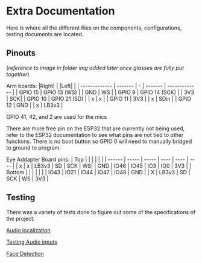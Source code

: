 # Extra Documentation

Here is where all the different files on the components, configurations, testing documents are located.

## Pinouts

(*reference to image in folder img added later once glasses are fully put together*)

Arm boards:
|Right| | |Left| | 
| ------------- | ------- | - | ------- | ------------- |
| GPIO 15 | GPIO 13 (WS) | | GND | WS | 
| GPIO 9 | GPIO 14 (SCK) | | 3V3 | SCK| 
| GPIO 10 | GPIO 21 (SD) | | x | x | 
| GPIO 11 | 3V3 | | x | SDin | 
| GPIO 12 | GND | | x | LB3v3 |

GPIO 41, 42, and 2 are used for the mics

There are more free pin on the ESP32 that are currently not being used, refer to the ESP32 documentation to see what pins are not tied to other functions. There is no boot button so GPIO 0 will need to manually bridged to ground to program.

Eye Addapter Board pins:
| Top | | | | | |
| ------ | ----- | ----- | ---- | ---- | ---- |
| x | x | LB3v3 | SD | SCK | WS|
| GND | IO46 | IO45 | IO3 | IO0 | 3V3 | 
| Bottom | | | | | |
| IO43 | IO21 | IO44 | IO47 | IO48 | GND |
| X | LB3v3 | SD | SCK | WS | 3V3 | 

## Testing
There was a variety of tests done to figure out some of the specifications of the project.

[Audio localization](/Extra%20Documentation/Audio%20localization.md)

[Testing Audio inputs](/Extra%20Documentation/Tesing%20Audio%20inputs.md)

[Face Detection](/Extra%20Documentation/Face%20Detection.md)
